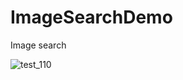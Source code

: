 # ImageSearchDemo
Image search

![test_110](https://user-images.githubusercontent.com/36921178/159795881-d3660ea3-616c-4371-aafa-2c687d5c9179.png)
